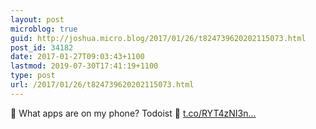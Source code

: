 ```yaml
---
layout: post
microblog: true
guid: http://joshua.micro.blog/2017/01/26/t824739620202115073.html
post_id: 34182
date: 2017-01-27T09:03:43+1100
lastmod: 2019-07-30T17:41:19+1100
type: post
url: /2017/01/26/t824739620202115073.html
---
```

💼 What apps are on my phone? Todoist 📰 [t.co/RYT4zNI3n...](https://t.co/RYT4zNI3na)
